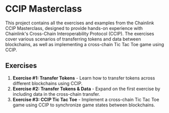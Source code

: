 # CCIP Masterclass

This project contains all the exercises and examples from the Chainlink CCIP Masterclass, designed to provide hands-on experience with Chainlink's Cross-Chain Interoperability Protocol (CCIP). The exercises cover various scenarios of transferring tokens and data between blockchains, as well as implementing a cross-chain Tic Tac Toe game using CCIP.

## Exercises
1. **Exercise #1: Transfer Tokens** - Learn how to transfer tokens across different blockchains using CCIP.
2. **Exercise #2: Transfer Tokens & Data** - Expand on the first exercise by including data in the cross-chain transfer.
3. **Exercise #3: CCIP Tic Tac Toe** - Implement a cross-chain Tic Tac Toe game using CCIP to synchronize game states between blockchains.

